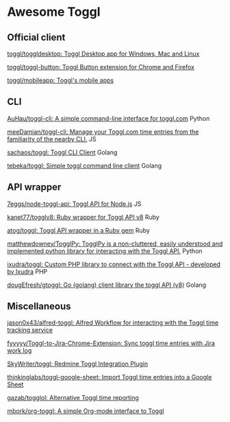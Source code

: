 # Awesome Toggl

## Official client
[toggl/toggldesktop: Toggl Desktop app for Windows, Mac and Linux](https://github.com/toggl/toggldesktop)

[toggl/toggl-button: Toggl Button extension for Chrome and Firefox](https://github.com/toggl/toggl-button)

[toggl/mobileapp: Toggl's mobile apps](https://github.com/toggl/mobileapp)

## CLI
[AuHau/toggl-cli: A simple command-line interface for toggl.com](https://github.com/AuHau/toggl-cli) Python

[meeDamian/toggl-cli: Manage your Toggl.com time entries from the familiarity of the nearby CLI.](https://github.com/meeDamian/toggl-cli) JS

[sachaos/toggl: Toggl CLI Client](https://github.com/sachaos/toggl) Golang

[tebeka/toggl: Simple toggl command line client](https://github.com/tebeka/toggl) Golang

## API wrapper
[7eggs/node-toggl-api: Toggl API for Node.js](https://github.com/7eggs/node-toggl-api) JS

[kanet77/togglv8: Ruby wrapper for Toggl API v8](https://github.com/kanet77/togglv8) Ruby

[atog/toggl: Toggl API wrapper in a Ruby gem](https://github.com/atog/toggl) Ruby

[matthewdowney/TogglPy: TogglPy is a non-cluttered, easily understood and implemented python library for interacting with the Toggl API.](https://github.com/matthewdowney/TogglPy) Python

[ixudra/toggl: Custom PHP library to connect with the Toggl API - developed by Ixudra](https://github.com/ixudra/toggl) PHP

[dougEfresh/gtoggl: Go (golang) client library the toggl API (v8)](https://github.com/dougEfresh/gtoggl) Golang

## Miscellaneous
[jason0x43/alfred-toggl: Alfred Workflow for interacting with the Toggl time tracking service](https://github.com/jason0x43/alfred-toggl)

[fyyyyy/Toggl-to-Jira-Chrome-Extension: Sync toggl time entries with Jira work log](https://github.com/fyyyyy/Toggl-to-Jira-Chrome-Extension)

[SkyWriter/toggl: Redmine Toggl Integration Plugin](https://github.com/SkyWriter/toggl)

[thinkinglabs/toggl-google-sheet: Import Toggl time entries into a Google Sheet](https://github.com/thinkinglabs/toggl-google-sheet)

[gazab/togglol: Alternative Toggl time reporting](https://github.com/gazab/togglol)

[mbork/org-toggl: A simple Org-mode interface to Toggl](https://github.com/mbork/org-toggl)

